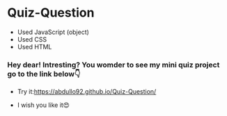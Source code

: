 # Quiz-Question

- Used JavaScript (object)
- Used CSS
- Used HTML

### Hey dear! Intresting? You womder to see my mini quiz project go to the link below👇

- Try it:https://abdullo92.github.io/Quiz-Question/

- I wish you like it😍
